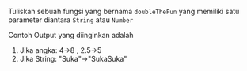Tuliskan sebuah fungsi yang bernama  `doubleTheFun` yang memiliki satu parameter diantara `String` atau `Number`

Contoh Output yang diinginkan adalah
1. Jika angka: 4->8 , 2.5->5
2. Jika String: "Suka"->"SukaSuka"